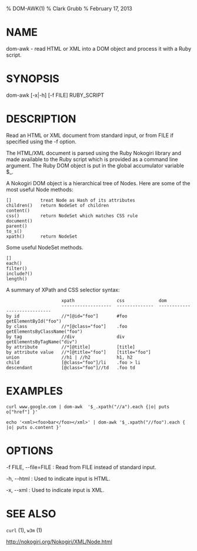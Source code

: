 % DOM-AWK(1)
% Clark Grubb
% February 17, 2013


# NAME

dom-awk - read HTML or XML into a DOM object and process it with a Ruby script.

# SYNOPSIS

dom-awk [-x|-h] [-f FILE] RUBY_SCRIPT

# DESCRIPTION

Read an HTML or XML document from standard input, or from FILE if specified using the -f option.

The HTML/XML document is parsed using the Ruby Nokogiri library and made available to the Ruby script which is provided as a command line argument.  The Ruby DOM object is put in the global accumulator variable $_.

A Nokogiri DOM object is a hierarchical tree of Nodes.  Here are some of the most useful Node methods:

    []           treat Node as Hash of its attributes
    children()   return NodeSet of children
    content()
    css()        return NodeSet which matches CSS rule
    document()
    parent()
    to_s()
    xpath()      return NodeSet 

Some useful NodeSet methods.

    []
    each()
    filter()
    include?()
    length()

A summary of XPath and CSS selectior syntax:

                         xpath                css             dom
                         -------------------  --------------  -----------------------------
    by id                //*[@id="foo"]       #foo            getElementById("foo")
    by class             //*[@class="foo"]    .foo            getElementsByClassName("foo")
    by tag               //div                div             getElementsByTagName("div")
    by attribute         //*[@title]          [title]
    by attribute value   //*[@title="foo"]    [title="foo"]
    union                //h1 | //h2          h1, h2
    child                [@class="foo"]/li    .foo > li
    descendant           [@class="foo"]//td   .foo td


# EXAMPLES

    curl www.google.com | dom-awk  '$_.xpath("//a").each {|o| puts o["href"] }'

    echo '<xml><foo>bar</foo></xml>' | dom-awk '$_.xpath("//foo").each { |o| puts o.content }'

# OPTIONS

-f FILE, \--file=FILE
: Read from FILE instead of standard input.

-h, \--html
: Used to indicate input is HTML.

-x, \--xml
: Used to indicate input is XML.

# SEE ALSO

`curl` (1), `w3m` (1)

http://nokogiri.org/Nokogiri/XML/Node.html
